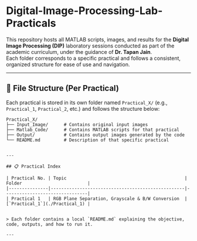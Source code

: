 # Digital-Image-Processing-Lab-Practicals




This repository hosts all MATLAB scripts, images, and results for the **Digital Image Processing (DIP)** laboratory sessions conducted as part of the academic curriculum, under the guidance of **Dr. Tapan Jain**.  
Each folder corresponds to a specific practical and follows a consistent, organized structure for ease of use and navigation.

---

## 📂 File Structure (Per Practical)

Each practical is stored in its own folder named `Practical_X/` (e.g., `Practical_1`, `Practical_2`, etc.) and follows the structure below:

```text
Practical_X/
├── Input_Image/      # Contains original input images
├── Matlab_Code/      # Contains MATLAB scripts for that practical
├── Output/           # Contains output images generated by the code
└── README.md         # Description of that specific practical


---

## 📋 Practical Index

| Practical No. | Topic                                             | Folder                         |
|---------------|---------------------------------------------------|--------------------------------|
| Practical 1   | RGB Plane Separation, Grayscale & B/W Conversion  | [`Practical_1`](./Practical_1) |


> Each folder contains a local `README.md` explaining the objective, code, outputs, and how to run it.

---



